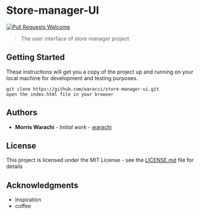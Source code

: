 # Store-manager-UI

[![Pull Requests Welcome](https://img.shields.io/badge/PRs-welcome-brightgreen.svg?style=flat)](https://github.com/waracci/store-manager-ui/pulls)
> The user interface of store manager project

## Getting Started

These instructions will get you a copy of the project up and running on your local machine for development and testing purposes.

```
git clone https://github.com/waracci/store-manager-ui.git
open the index.html file in your browser
```


## Authors

- **Morris Warachi** - _Initial work_ - [warachi](https://github.com/waracci)


## License

This project is licensed under the MIT License - see the [LICENSE.md](LICENSE.md) file for details

## Acknowledgments

- Inspiration
- coffee
